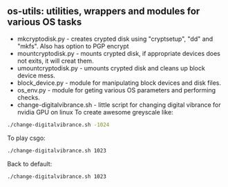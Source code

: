 os-utils: utilities, wrappers and modules for various OS tasks
-


* mkcryptodisk.py - creates crypted disk using "cryptsetup", "dd" and "mkfs". Also has option to PGP encrypt
* mountcryptodisk.py - mounts crypted disk, if appropriate devices does not exits, it will creat them.
* umountcryptodisk.py - umounts crypted disk and cleans up block device mess.
* block_device.py - module for manipulating block devices and disk files.
* os_env.py - module for geting various OS parameters and performing checks.
* change-digitalvibrance.sh - little script for changing digital vibrance for nvidia GPU on linux
To create awesome greyscale like:
```bash
./change-digitalvibrance.sh -1024
```
To play csgo:
```bash
./change-digitalvibrance.sh 1023
```
Back to default:
```bash
./change-digitalvibrance.sh 1023
```

